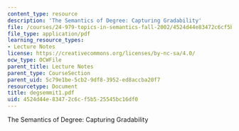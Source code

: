 ```yaml
---
content_type: resource
description: 'The Semantics of Degree: Capturing Gradability'
file: /courses/24-979-topics-in-semantics-fall-2002/4524d44e83472c6cf5b525545bc16df0_degsemmit1.pdf
file_type: application/pdf
learning_resource_types:
- Lecture Notes
license: https://creativecommons.org/licenses/by-nc-sa/4.0/
ocw_type: OCWFile
parent_title: Lecture Notes
parent_type: CourseSection
parent_uid: 5c79e1be-5cb2-9df8-3952-ed8accba20f7
resourcetype: Document
title: degsemmit1.pdf
uid: 4524d44e-8347-2c6c-f5b5-25545bc16df0
---
```

The Semantics of Degree: Capturing Gradability